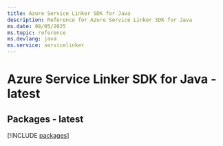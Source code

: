 ```yaml
---
title: Azure Service Linker SDK for Java
description: Reference for Azure Service Linker SDK for Java
ms.date: 08/05/2025
ms.topic: reference
ms.devlang: java
ms.service: servicelinker
---
```

# Azure Service Linker SDK for Java - latest
## Packages - latest
[!INCLUDE [packages](service-linker-index.md)]